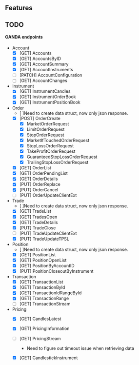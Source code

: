 
## Features

## TODO

#### OANDA endpoints

- Account
    - [x] [GET] Accounts
    - [x] [GET] AccountsByID
    - [x] [GET] AccountSummary
    - [x] [GET] AccountInstruments
    - [ ] [PATCH] AccountConfiguration
    - [ ] [GET] AccountChanges
- Instrument
    - [x] [GET] InstrumentCandles
    - [x] [GET] InstrumentOrderBook
    - [x] [GET] InstrumentPositionBook
- Order
    - [ ]Need to create data struct, now only json response.
    - [X] [POST] OrderCreate
        - [X] MarketOrderRequest
        - [X] LimitOrderRequest
        - [X] StopOrderRequest
        - [X] MarketIfTouchedOrderRequest
        - [X] StopLossOrderRequest
        - [X] TakeProfitOrderRequest
        - [X] GuaranteedStopLossOrderRequest
        - [X] TrailingStopLossOrderRequest
    - [X] [GET] OrderList
    - [X] [GET] OrderPendingList
    - [X] [GET] OrderDetails
    - [X] [PUT] OrderReplace
    - [X] [PUT] OrderCancel
    - [ ] [PUT] OrderUpdateClientExt
- Trade
    - [ ]Need to create data struct, now only json response.
    - [X] [GET] TradeList
    - [X] [GET] TradesOpen
    - [X] [GET] TradeDetails
    - [X] [PUT] TradeClose
    - [ ] [PUT] TradeUpdateClientExt
    - [X] [PUT] TradeUpdateTPSL
- Position
    - [ ]Need to create data struct, now only json response.
    - [X] [GET] PositionList
    - [X] [GET] PositionOpenList
    - [X] [GET] PositionByAccountID
    - [X] [PUT] PositionCloseoutByInstrument
- Transaction
    - [X] [GET] TransactionList
    - [X] [GET] TransactionById
    - [X] [GET] TransactionIdRangeById
    - [X] [GET] TransactionRange
    - [ ] [GET] TransactionStream
- Pricing
    - [x] [GET] CandlesLatest
    - [x] [GET] PricingInformation
    - [ ] [GET] PricingStream
        - Need to figure out timeout issue when retrieving data
    - [x] [GET] CandlestickInstrument


